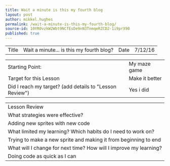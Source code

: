 ```yaml
---
title: Wait a minute is this my fourth blog
layout: post
author: mikkel.hughes
permalink: /wait-a-minute-is-this-my-fourth-blog/
source-id: 10YR0vzkW2Wbt9NCfEsDe9nN3TnmqeRZCD2-1i9prX90
published: true
---
```

<table>
  <tr>
    <td>Title</td>
    <td>Wait a minute... is this my fourth blog? </td>
    <td>    Date</td>
    <td>7/12/16</td>
  </tr>
</table>


<table>
  <tr>
    <td>Starting Point:</td>
    <td>My maze game</td>
  </tr>
  <tr>
    <td>Target for this Lesson</td>
    <td>Make it better</td>
  </tr>
  <tr>
    <td>Did I reach my target? 
(add details to "Lesson Review")</td>
    <td>Yes i did</td>
  </tr>
</table>


<table>
  <tr>
    <td>Lesson Review</td>
  </tr>
  <tr>
    <td> What strategies were effective? </td>
  </tr>
  <tr>
    <td>Adding new sprites with new code</td>
  </tr>
  <tr>
    <td>What limited my learning? Which habits do I need to work on? </td>
  </tr>
  <tr>
    <td>Trying to make a new sprite and making it from beginning to end </td>
  </tr>
  <tr>
    <td>What will I change for next time? How will I improve my learning?</td>
  </tr>
  <tr>
    <td>Doing code as quick as I can</td>
  </tr>
</table>


